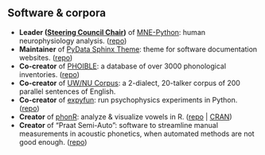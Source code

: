 
## Software & corpora
- **Leader ([Steering Council Chair](https://mne.tools/dev/overview/people.html))** of [MNE-Python](https://mne.tools): human neurophysiology analysis. ([repo](https://github.com/mne-tools/mne-python))
- **Maintainer** of [PyData Sphinx Theme](https://pydata-sphinx-theme.readthedocs.io): theme for software documentation websites. ([repo](https://github.com/pydata/pydata-sphinx-theme))
- **Co-creator** of [PHOIBLE](https://phoible.org/): a database of over 3000 phonological inventories. ([repo](https://github.com/phoible/dev))
- **Co-creator** of [UW/NU Corpus](https://depts.washington.edu/phonlab/projects/uwnu.php): a 2-dialect, 20-talker corpus of 200 parallel sentences of English.
- **Co-creator** of [expyfun](https://labsn.github.io/expyfun/): run psychophysics experiments in Python. ([repo](https://github.com/LABSN/expyfun))
- **Creator** of [phonR](https://drammock.github.io/phonR/): analyze & visualize vowels in R. ([repo](https://github.com/drammock/phonR) \| [CRAN](https://cran.r-project.org/package=phonR))
- **Creator** of “Praat Semi-Auto”: software to streamline manual measurements in acoustic phonetics, when automated methods are not good enough. ([repo](https://github.com/drammock/praat-semiauto/))
